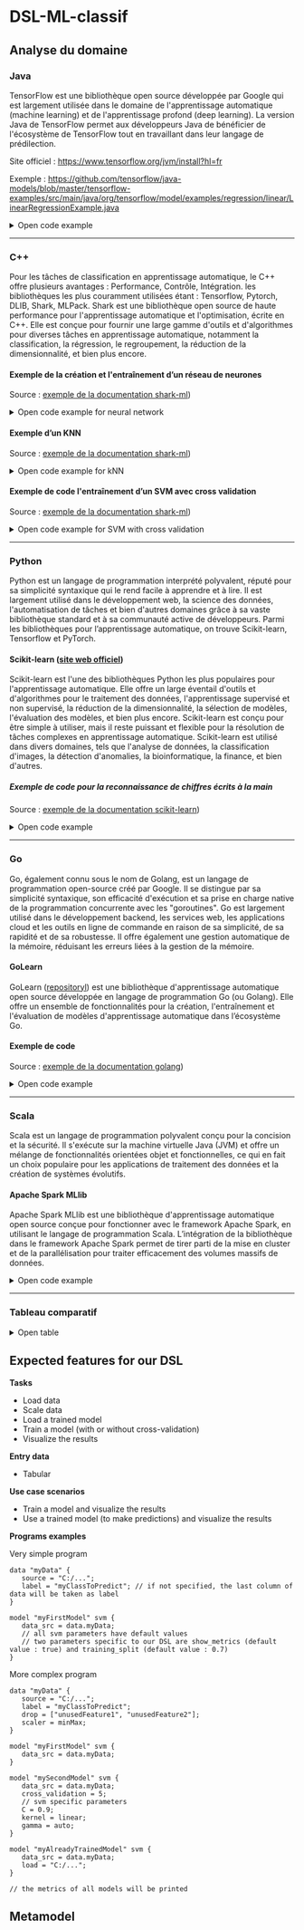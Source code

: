 # DSL-ML-classif

## Analyse du domaine

### Java

TensorFlow est une bibliothèque open source développée par Google qui est largement utilisée dans le domaine de l'apprentissage automatique (machine learning) et de l'apprentissage profond (deep learning). La version Java de TensorFlow permet aux développeurs Java de bénéficier de l'écosystème de TensorFlow tout en travaillant dans leur langage de prédilection.

Site officiel : https://www.tensorflow.org/jvm/install?hl=fr 

Exemple : https://github.com/tensorflow/java-models/blob/master/tensorflow-examples/src/main/java/org/tensorflow/model/examples/regression/linear/LinearRegressionExample.java
<details>
<summary>Open code example</summary>

```java
package org.tensorflow.model.examples.regression.linear;

import java.util.List;
import java.util.Random;
import org.tensorflow.Graph;
import org.tensorflow.Session;
import org.tensorflow.framework.optimizers.GradientDescent;
import org.tensorflow.framework.optimizers.Optimizer;
import org.tensorflow.ndarray.Shape;
import org.tensorflow.op.Op;
import org.tensorflow.op.Ops;
import org.tensorflow.op.core.Placeholder;
import org.tensorflow.op.core.Variable;
import org.tensorflow.op.math.Add;
import org.tensorflow.op.math.Div;
import org.tensorflow.op.math.Mul;
import org.tensorflow.op.math.Pow;
import org.tensorflow.types.TFloat32;

/**
 * In this example TensorFlow finds the weight and bias of the linear regression during 1 epoch,
 * training on observations one by one.
 * <p>
 * Also, the weight and bias are extracted and printed.
 */
public class LinearRegressionExample {
    /**
     * Amount of data points.
     */
    private static final int N = 10;

    /**
     * This value is used to fill the Y placeholder in prediction.
     */
    public static final float LEARNING_RATE = 0.1f;
    public static final String WEIGHT_VARIABLE_NAME = "weight";
    public static final String BIAS_VARIABLE_NAME = "bias";

    public static void main(String[] args) {
        // Prepare the data
        float[] xValues = {1f, 2f, 3f, 4f, 5f, 6f, 7f, 8f, 9f, 10f};
        float[] yValues = new float[N];

        Random rnd = new Random(42);

        for (int i = 0; i < yValues.length; i++) {
            yValues[i] = (float) (10 * xValues[i] + 2 + 0.1 * (rnd.nextDouble() - 0.5));
        }

        try (Graph graph = new Graph()) {
            Ops tf = Ops.create(graph);

            // Define placeholders
            Placeholder<TFloat32> xData = tf.placeholder(TFloat32.class, Placeholder.shape(Shape.scalar()));
            Placeholder<TFloat32> yData = tf.placeholder(TFloat32.class, Placeholder.shape(Shape.scalar()));

            // Define variables
            Variable<TFloat32> weight = tf.withName(WEIGHT_VARIABLE_NAME).variable(tf.constant(1f));
            Variable<TFloat32> bias = tf.withName(BIAS_VARIABLE_NAME).variable(tf.constant(1f));

            // Define the model function weight*x + bias
            Mul<TFloat32> mul = tf.math.mul(xData, weight);
            Add<TFloat32> yPredicted = tf.math.add(mul, bias);

            // Define loss function MSE
            Pow<TFloat32> sum = tf.math.pow(tf.math.sub(yPredicted, yData), tf.constant(2f));
            Div<TFloat32> mse = tf.math.div(sum, tf.constant(2f * N));

            // Back-propagate gradients to variables for training
            Optimizer optimizer = new GradientDescent(graph, LEARNING_RATE);
            Op minimize = optimizer.minimize(mse);

            try (Session session = new Session(graph)) {

                // Train the model on data
                for (int i = 0; i < xValues.length; i++) {
                    float y = yValues[i];
                    float x = xValues[i];

                    try (TFloat32 xTensor = TFloat32.scalarOf(x);
                         TFloat32 yTensor = TFloat32.scalarOf(y)) {

                        session.runner()
                                .addTarget(minimize)
                                .feed(xData.asOutput(), xTensor)
                                .feed(yData.asOutput(), yTensor)
                                .run();

                        System.out.println("Training phase");
                        System.out.println("x is " + x + " y is " + y);
                    }
                }

                // Extract linear regression model weight and bias values
                List<?> tensorList = session.runner()
                        .fetch(WEIGHT_VARIABLE_NAME)
                        .fetch(BIAS_VARIABLE_NAME)
                        .run();

                try (TFloat32 weightValue = (TFloat32)tensorList.get(0);
                     TFloat32 biasValue = (TFloat32)tensorList.get(1)) {

                    System.out.println("Weight is " + weightValue.getFloat());
                    System.out.println("Bias is " + biasValue.getFloat());
                }

                // Let's predict y for x = 10f
                float x = 10f;
                float predictedY = 0f;

                try (TFloat32 xTensor = TFloat32.scalarOf(x);
                     TFloat32 yTensor = TFloat32.scalarOf(predictedY);
                     TFloat32 yPredictedTensor = (TFloat32)session.runner()
                             .feed(xData.asOutput(), xTensor)
                             .feed(yData.asOutput(), yTensor)
                             .fetch(yPredicted)
                             .run().get(0)) {

                    predictedY = yPredictedTensor.getFloat();

                    System.out.println("Predicted value: " + predictedY);
                }
            }
        }
    }
}
```
</details>

---

### C++

Pour les tâches de classification en apprentissage automatique, le C++ offre plusieurs avantages : Performance, Contrôle, Intégration. les bibliothèques les plus couramment utilisées étant : Tensorflow, Pytorch, DLIB, Shark, MLPack.
Shark est une bibliothèque open source de haute performance pour l'apprentissage automatique et l'optimisation, écrite en C++. Elle est conçue pour fournir une large gamme d'outils et d'algorithmes pour diverses tâches en apprentissage automatique, notamment la classification, la régression, le regroupement, la réduction de la dimensionnalité, et bien plus encore.

#### Exemple de la création et l'entraînement d’un réseau de neurones
Source : [exemple de la documentation shark-ml](http://image.diku.dk/shark/doxygen_pages/html/_f_f_n_n_basic_tutorial_8cpp_source.html ))
<details>
	<summary>Open code example for neural network</summary>

```cpp

#include <shark/Models/LinearModel.h>//single dense layer
#include <shark/Models/ConcatenatedModel.h>//for stacking layers, provides operator>>
//training the  model
#include <shark/ObjectiveFunctions/ErrorFunction.h>//error function, allows for minibatch training
#include <shark/ObjectiveFunctions/Loss/CrossEntropy.h> // loss used for supervised training
#include <shark/ObjectiveFunctions/Loss/ZeroOneLoss.h> // loss used for evaluation of performance
#include <shark/Algorithms/GradientDescent/Adam.h> //optimizer: simple gradient descent.
#include <shark/Data/SparseData.h> //loading the dataset
using namespace shark;

std::size_t batchSize = 256;
LabeledData<RealVector,unsigned int> data;
importSparseData( data, argv[1], 0, batchSize );
data.shuffle(); //shuffle data randomly
auto test = splitAtElement(data, 70 * data.numberOfElements() / 100);//split a test set
std::size_t numClasses = numberOfClasses(data);
std::size_t inputDim = inputDimension(data);

//We use a dense linear model with rectifier activations
typedef LinearModel<RealVector, RectifierNeuron> DenseLayer;

//build the network
DenseLayer layer1(inputDim,hidden1, true);
DenseLayer layer2(hidden1,hidden2, true);
LinearModel<RealVector> output(hidden2,numClasses, true);
auto network = layer1 >> layer2 >> output;

//create the supervised problem.
CrossEntropy<unsigned int, RealVector> loss;
ErrorFunction<> error(data, &network, &loss, true);//enable minibatch training

//optimize the model
std::cout<<"training network"<<std::endl;
initRandomNormal(network,0.001);
Adam<> optimizer;
error.init();
optimizer.init(error);
for(std::size_t i = 0; i != iterations; ++i){
        optimizer.step(error);
        std::cout<<i<<" "<<optimizer.solution().value<<std::endl;
}
network.setParameterVector(optimizer.solution().point);
```
</details>

#### Exemple d’un KNN
Source : [exemple de la documentation shark-ml](http://image.diku.dk/shark/doxygen_pages/html/_k_n_n_tutorial_8cpp_source.html ))

<details>
	<summary>Open code example for kNN</summary>

```cpp

 #include <shark/Data/Csv.h>
 #include <shark/Models/NearestNeighborModel.h>
 #include <shark/Algorithms/NearestNeighbors/TreeNearestNeighbors.h>
 #include <shark/Models/Trees/KDTree.h>
 #include <shark/ObjectiveFunctions/Loss/ZeroOneLoss.h>
 #include <shark/Data/DataView.h>
 #include <iostream>
 
 using namespace shark;
 using namespace std;
 
 int main(int argc, char **argv) {
  if(argc < 2) {
  cerr << "usage: " << argv[0] << " (filename)" << endl;
  exit(EXIT_FAILURE);
  }
  // read data
  ClassificationDataset data;
  try {
  importCSV(data, argv[1], LAST_COLUMN, ' ');
  }
  catch (...) {
  cerr << "unable to read data from file " << argv[1] << endl;
  exit(EXIT_FAILURE);
  }
 
  cout << "number of data points: " << data.numberOfElements()
  << " number of classes: " << numberOfClasses(data)
  << " input dimension: " << inputDimension(data) << endl;
 
  // split data into training and test set
  ClassificationDataset dataTest = splitAtElement(data, static_cast<std::size_t>(.5 * data.numberOfElements()));
  cout << "training data points: " << data.numberOfElements() << endl;
  cout << "test data points: " << dataTest.numberOfElements() << endl;
 
  //create a binary search tree and initialize the search algorithm - a fast tree search
  KDTree<RealVector> tree(data.inputs());
  TreeNearestNeighbors<RealVector,unsigned int> algorithm(data,&tree);
  //instantiate the classifier
  const unsigned int K = 1; // number of neighbors for kNN
  NearestNeighborModel<RealVector, unsigned int> KNN(&algorithm,K);
 
  // evaluate classifier
  ZeroOneLoss<unsigned int> loss;
  Data<unsigned int> prediction = KNN(data.inputs());
  cout << K << "-KNN on training set accuracy: " << 1. - loss.eval(data.labels(), prediction) << endl;
  prediction = KNN(dataTest.inputs());
  cout << K << "-KNN on test set accuracy: " << 1. - loss.eval(dataTest.labels(), prediction) << endl;
 }

```
</details>

#### Exemple de code l'entraînement d’un SVM avec cross validation
Source : [exemple de la documentation shark-ml](http://image.diku.dk/shark/doxygen_pages/html/_c_svm_grid_search_tutorial_8cpp_source.html ))

<details>
	<summary>Open code example for SVM with cross validation</summary>

```cpp

#include <shark/Models/Kernels/GaussianRbfKernel.h>
#include <shark/ObjectiveFunctions/Loss/ZeroOneLoss.h>
#include <shark/Algorithms/Trainers/CSvmTrainer.h>
#include <shark/Data/DataDistribution.h>

#include <shark/ObjectiveFunctions/CrossValidationError.h>
#include <shark/Algorithms/DirectSearch/GridSearch.h>
#include <shark/Algorithms/JaakkolaHeuristic.h>

using namespace shark;
using namespace std;

int main() {
    // problem definition
    Chessboard prob;
    ClassificationDataset dataTrain = prob.generateDataset(200);
    ClassificationDataset dataTest = prob.generateDataset(10000);

    // SVM setup
    GaussianRbfKernel<> kernel(0.5, true); // unconstrained?
    KernelClassifier<RealVector> svm;
    bool offset = true;
    bool unconstrained = true;
    CSvmTrainer<RealVector> trainer(&kernel, 1.0, offset, unconstrained);

    // cross-validation error
    const unsigned int K = 5; // number of folds
    ZeroOneLoss<unsigned int> loss;
    CVFolds<ClassificationDataset> folds = createCVSameSizeBalanced(dataTrain, K);
    CrossValidationError<KernelClassifier<RealVector>, unsigned int> cvError(
        folds, &trainer, &svm, &trainer, &loss
    );

    // find best parameters

    // use Jaakkola's heuristic as a starting point for the grid-search
    JaakkolaHeuristic ja(dataTrain);
    double ljg = log(ja.gamma());
    cout << "Tommi Jaakkola says gamma = " << ja.gamma() << " and ln(gamma) = " << ljg << endl;

    GridSearch grid;
    vector<double> min(2);
    vector<double> max(2);
    vector<size_t> sections(2);
    // kernel parameter gamma
    min[0] = ljg - 4.; max[0] = ljg + 4; sections[0] = 9;
    // regularization parameter C
    min[1] = 0.0; max[1] = 10.0; sections[1] = 11;
    grid.configure(min, max, sections);
    grid.step(cvError);

    // train model on the full dataset
    trainer.setParameterVector(grid.solution().point);
    trainer.train(svm, dataTrain);
    cout << "grid.solution().point " << grid.solution().point << endl;
    cout << "C =\t" << trainer.C() << endl;
    cout << "gamma =\t" << kernel.gamma() << endl;

    // evaluate
    Data<unsigned int> output = svm(dataTrain.inputs());
    double train_error = loss.eval(dataTrain.labels(), output);
    cout << "training error:\t" << train_error << endl;
    output = svm(dataTest.inputs());
    double test_error = loss.eval(dataTest.labels(), output);
    cout << "test error: \t" << test_error << endl;
}

```
</details>

---

### Python
Python est un langage de programmation interprété polyvalent, réputé pour sa simplicité syntaxique qui le rend facile à apprendre et à lire. Il est largement utilisé dans le développement web, la science des données, l'automatisation de tâches et bien d'autres domaines grâce à sa vaste bibliothèque standard et à sa communauté active de développeurs. Parmi les bibliothèques pour l’apprentissage automatique, on trouve Scikit-learn, Tensorflow et PyTorch.

#### Scikit-learn ([site web officiel](https://scikit-learn.org/stable/))
Scikit-learn est l'une des bibliothèques Python les plus populaires pour l'apprentissage automatique. Elle offre un large éventail d'outils et d'algorithmes pour le traitement des données, l'apprentissage supervisé et non supervisé, la réduction de la dimensionnalité, la sélection de modèles, l'évaluation des modèles, et bien plus encore. Scikit-learn est conçu pour être simple à utiliser, mais il reste puissant et flexible pour la résolution de tâches complexes en apprentissage automatique. Scikit-learn est utilisé dans divers domaines, tels que l'analyse de données, la classification d'images, la détection d'anomalies, la bioinformatique, la finance, et bien d'autres.

##### Exemple de code pour la reconnaissance de chiffres écrits à la main 
Source : [exemple de la documentation scikit-learn](https://scikit-learn.org/stable/auto_examples/classification/plot_digits_classification.html#sphx-glr-auto-examples-classification-plot-digits-classification-py))

<details>
	<summary>Open code example</summary>

```python
# Author: Gael Varoquaux <gael dot varoquaux at normalesup dot org>
# License: BSD 3 clause

# Standard scientific Python imports
import matplotlib.pyplot as plt

# Import datasets, classifiers and performance metrics
from sklearn import datasets, metrics, svm
from sklearn.model_selection import train_test_split
```
##### Digits dataset
```python
digits = datasets.load_digits()

_, axes = plt.subplots(nrows=1, ncols=4, figsize=(10, 3))
for ax, image, label in zip(axes, digits.images, digits.target):
	ax.set_axis_off()
	ax.imshow(image, cmap=plt.cm.gray_r, interpolation="nearest")
	ax.set_title("Training: %i" % label)
```
##### Classification
```python
# flatten the images
n_samples = len(digits.images)
data = digits.images.reshape((n_samples, -1))

# Create a classifier: a support vector classifier
clf = svm.SVC(gamma=0.001)

# Split data into 50% train and 50% test subsets
X_train, X_test, y_train, y_test = train_test_split(
	data, digits.target, test_size=0.5, shuffle=False
)

# Learn the digits on the train subset
clf.fit(X_train, y_train)

# Predict the value of the digit on the test subset
predicted = clf.predict(X_test)
```
```python
# Visualization of the first 4 test samples and show their predicted digit value
_, axes = plt.subplots(nrows=1, ncols=4, figsize=(10, 3))
for ax, image, prediction in zip(axes, X_test, predicted):
	ax.set_axis_off()
	image = image.reshape(8, 8)
	ax.imshow(image, cmap=plt.cm.gray_r, interpolation="nearest")
	ax.set_title(f"Prediction: {prediction}")
```
```python
print(
	f"Classification report for classifier {clf}:\n"
	f"{metrics.classification_report(y_test, predicted)}\n"
)
```
```python
# Confusion matrix
disp = metrics.ConfusionMatrixDisplay.from_predictions(y_test, predicted)
disp.figure_.suptitle("Confusion Matrix")
print(f"Confusion matrix:\n{disp.confusion_matrix}")

plt.show()
```
</details>

---

### Go

Go, également connu sous le nom de Golang, est un langage de programmation open-source créé par Google. Il se distingue par sa simplicité syntaxique, son efficacité d'exécution et sa prise en charge native de la programmation concurrente avec les "goroutines". Go est largement utilisé dans le développement backend, les services web, les applications cloud et les outils en ligne de commande en raison de sa simplicité, de sa rapidité et de sa robustesse. Il offre également une gestion automatique de la mémoire, réduisant les erreurs liées à la gestion de la mémoire.

#### GoLearn

GoLearn ([repositoryl](https://github.com/sjwhitworth/golearn)) est une bibliothèque d'apprentissage automatique open source développée en langage de programmation Go (ou Golang). Elle offre un ensemble de fonctionnalités pour la création, l'entraînement et l'évaluation de modèles d'apprentissage automatique dans l’écosystème Go. 
#### Exemple de code
Source : [exemple de la documentation golang](https://golangdocs.com/golang-machine-learning-libraries))
<details>
	<summary>Open code example</summary>

```go
package main
 
import (
    "fmt"
 
    "github.com/sjwhitworth/golearn/base"
    "github.com/sjwhitworth/golearn/evaluation"
    "github.com/sjwhitworth/golearn/knn"
)
 
func main() {
    // Load in a dataset, with headers. Header attributes will be stored.
    // Think of instances as a Data Frame structure in R or Pandas.
    // You can also create instances from scratch.
    rawData, err := base.ParseCSVToInstances("datasets/iris.csv", false)
    if err != nil {
        panic(err)
    }
 
    // Print a pleasant summary of your data.
    fmt.Println(rawData)
 
    //Initialises a new KNN classifier
    cls := knn.NewKnnClassifier("euclidean", "linear", 2)
 
    //Do a training-test split
    trainData, testData := base.InstancesTrainTestSplit(rawData, 0.50)
    cls.Fit(trainData)
 
    //Calculates the Euclidean distance and returns the most popular label
    predictions, err := cls.Predict(testData)
    if err != nil {
        panic(err)
    }
 
    // Prints precision/recall metrics
    confusionMat, err := evaluation.GetConfusionMatrix(testData, predictions)
    if err != nil {
        panic(fmt.Sprintf("Unable to get confusion matrix: %s", err.Error()))
    }
    fmt.Println(evaluation.GetSummary(confusionMat))
}

```
</details>

---

### Scala

Scala est un langage de programmation polyvalent conçu pour la concision et la sécurité. Il s'exécute sur la machine virtuelle Java (JVM) et offre un mélange de fonctionnalités orientées objet et fonctionnelles, ce qui en fait un choix populaire pour les applications de traitement des données et la création de systèmes évolutifs.

#### Apache Spark MLlib

Apache Spark MLlib est une bibliothèque d'apprentissage automatique open source conçue pour fonctionner avec le framework Apache Spark, en utilisant le langage de programmation Scala. L’intégration de la bibliothèque dans le framework Apache Spark permet de tirer parti de la mise en cluster et de la parallélisation pour traiter efficacement des volumes massifs de données.

<details>
	<summary>Open code example</summary>

```scala
import org.apache.spark.ml.classification.LinearSVC

// Load training data
val training = spark.read.format("libsvm").load("data/mllib/sample_libsvm_data.txt")

val lsvc = new LinearSVC()
  .setMaxIter(10)
  .setRegParam(0.1)

// Fit the model
val lsvcModel = lsvc.fit(training)

// Print the coefficients and intercept for linear svc
println(s"Coefficients: ${lsvcModel.coefficients} Intercept: ${lsvcModel.intercept}")

```
</details>

---

### Tableau comparatif

<details>
	<summary>Open table</summary>

| Caractéristique                  | scikit-learn  (Python)     | GoLearn  (Go)          | TensorFlow (Java)         | Shark    (C++)           | MLlib     (Scala)          |
|----------------------------------|--------------------|--------------------|---------------------|---------------------|---------------------|
| Communauté et Support            | Grande communauté et support actif | Communauté en croissance | Communauté active   | Communauté en croissance | Communauté en croissance |
| Apprentissage automatique        | Oui, méthodes traditionnelles | Oui, axé sur les arbres de décision et les forêts aléatoires | Oui, large éventail de modèles | Oui, avec des bibliothèques pour l'optimisation numérique | Oui, diverses méthodes |
| Apprentissage en profondeur      | Non, sauf avec des extensions tierces (comme TensorFlow) | Non, principalement axé sur l'apprentissage automatique classique | Oui, avec des fonctionnalités complètes d'apprentissage en profondeur | Oui, avec des capacités d'apprentissage en profondeur | Non, principalement axé sur l'apprentissage automatique classique |
| Facilité d'utilisation            | Très convivial, idéal pour les débutants en ML | Convivial, mais moins de ressources disponibles pour les débutants | Un peu plus complexe, principalement destiné aux utilisateurs avancés | Convivial, mais peut nécessiter une expertise en C++ | Convivial, adapté aux utilisateurs de Scala |
| Flexibilité                      | Moins flexible en termes de personnalisation de modèles | Plus de flexibilité que scikit-learn, mais moins que TensorFlow | Très flexible avec la possibilité de personnaliser chaque aspect du modèle | Flexible avec une grande variété de paramètres personnalisables | Flexible avec des API haut niveau et bas niveau |
| Performances                     | Performances solides pour les tâches de base | Performances correctes, mais pas aussi performant que TensorFlow | Performances exceptionnelles, idéales pour l'apprentissage en profondeur | Performances solides pour l'apprentissage automatique classique | Performances solides pour diverses tâches |
| Déploiement                     | Facile à déployer en production grâce à sa simplicité | Peut être déployé, mais nécessite plus d'efforts que scikit-learn | Peut être déployé, mais nécessite une gestion plus complexe | Peut être déployé avec des efforts de déploiement C++ | Peut être déployé dans l'écosystème Spark |
| Cas d'utilisation typiques       | Exploration de données, classification, régression, clustering | Arbres de décision, forêts aléatoires, classification | Réseaux de neurones, traitement du langage naturel, vision par ordinateur | Apprentissage automatique classique, optimisation numérique | Diverses tâches d'apprentissage automatique |
</details>

## Expected features for our DSL

**Tasks**
- Load data
- Scale data
- Load a trained model
- Train a model (with or without cross-validation)
- Visualize the results

**Entry data**
- Tabular

**Use case scenarios**
- Train a model and visualize the results
- Use a trained model (to make predictions) and visualize the results

**Programs examples**

Very simple program
```
data "myData" {
   source = "C:/...";
   label = "myClassToPredict"; // if not specified, the last column of data will be taken as label
}

model "myFirstModel" svm {
   data_src = data.myData;
   // all svm parameters have default values
   // two parameters specific to our DSL are show_metrics (default value : true) and training_split (default value : 0.7)
}
```

More complex program
```
data "myData" {
   source = "C:/...";
   label = "myClassToPredict";
   drop = ["unusedFeature1", "unusedFeature2"];
   scaler = minMax;
}

model "myFirstModel" svm {
   data_src = data.myData;
}

model "mySecondModel" svm {
   data_src = data.myData;
   cross_validation = 5;
   // svm specific parameters
   C = 0.9;
   kernel = linear;
   gamma = auto;
}

model "myAlreadyTrainedModel" svm {
   data_src = data.myData;
   load = "C:/...";
}

// the metrics of all models will be printed
```


## Metamodel
